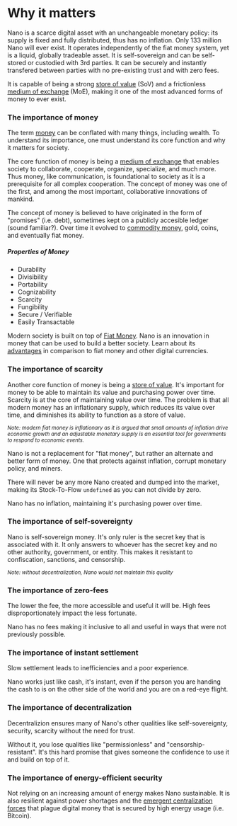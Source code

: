 # Why it matters

Nano is a scarce digital asset with an unchangeable monetary policy: its supply is fixed and fully distributed, thus has no inflation. Only 133 million Nano will ever exist. It operates independently of the fiat money system, yet is a liquid, globally tradeable asset. It is self-sovereign and can be self-stored or custodied with 3rd parties. It can be securely and instantly transfered between parties with no pre-existing trust and with zero fees.

It is capable of being a strong <a href="https://en.wikipedia.org/wiki/Store_of_value" target="_blank">store of value</a> (SoV) and a frictionless <a href="https://en.wikipedia.org/wiki/Medium_of_exchange" target="_blank">medium of exchange</a> (MoE), making it one of the most advanced forms of money to ever exist.

### The importance of money

The term <a href="https://en.wikipedia.org/wiki/Money" target="_blank">money</a> can be conflated with many things, including wealth. To understand its importance, one must understand its core function and why it matters for society.

The core function of money is being a <a href="https://en.wikipedia.org/wiki/Medium_of_exchange" target="_blank">medium of exchange</a> that enables society to collaborate, cooperate, organize, specialize, and much more. Thus money, like communication, is foundational to society as it is a prerequisite for all complex cooperation. The concept of money was one of the first, and among the most important, collaborative innovations of mankind.

The concept of money is believed to have originated in the form of "promises" (i.e. debt), sometimes kept on a publicly accesible ledger (sound familiar?). Over time it evolved to <a href="https://en.wikipedia.org/wiki/Commodity_money" target="_blank">commodity money</a>, gold, coins, and eventually fiat money.

##### Properties of Money

- Durability
- Divisibility
- Portability
- Cognizability
- Scarcity
- Fungibility
- Secure / Verifiable
- Easily Transactable

Modern society is built on top of <a href="https://en.wikipedia.org/wiki/Fiat_money" target="_blank">Fiat Money</a>. Nano is an innovation in money that can be used to build a better society. Learn about its <a href="/introduction/advantages">advantages</a> in comparison to fiat money and other digital currencies.

### The importance of scarcity

Another core function of money is being a <a href="https://en.wikipedia.org/wiki/Store_of_value" target="_blank">store of value</a>. It's important for money to be able to maintain its value and purchasing power over time. Scarcity is at the core of maintaining value over time. The problem is that all modern money has an inflationary supply, which reduces its value over time, and diminishes its ability to function as a store of value.

<small>_Note: modern fiat money is inflationary as it is argued that small amounts of inflation drive economic growth and an adjustable monetary supply is an essential tool for governments to respond to economic events._</small>

Nano is not a replacement for "fiat money", but rather an alternate and better form of money. One that protects against inflation, corrupt monetary policy, and miners.

There will never be any more Nano created and dumped into the market, making its Stock-To-Flow `undefined` as you can not divide by zero.

Nano has no inflation, maintaining it's purchasing power over time.

### The importance of self-sovereignty

Nano is self-sovereign money. It's only ruler is the secret key that is associated with it. It only answers to whoever has the secret key and no other authority, government, or entity. This makes it resistant to confiscation, sanctions, and censorship.

<small>_Note: without decentralization, Nano would not maintain this quality_</small>

### The importance of zero-fees

The lower the fee, the more accessible and useful it will be. High fees disproportionately impact the less fortunate.

Nano has no fees making it inclusive to all and useful in ways that were not previously possible.

### The importance of instant settlement

Slow settlement leads to inefficiencies and a poor experience.

Nano works just like cash, it's instant, even if the person you are handing the cash to is on the other side of the world and you are on a red-eye flight.

### The importance of decentralization

Decentralizion ensures many of Nano's other qualities like self-sovereignty, security, scarcity without the need for trust.

Without it, you lose qualities like "permissionless" and "censorship-resistant". It's this hard promise that gives someone the confidence to use it and build on top of it.

### The importance of energy-efficient security

Not relying on an increasing amount of energy makes Nano sustainable. It is also resilient against power shortages and the <a href="https://ieeexplore.ieee.org/document/7176229" target="_blank">emergent centralization forces</a> that plague digital money that is secured by high energy usage (i.e. Bitcoin).
